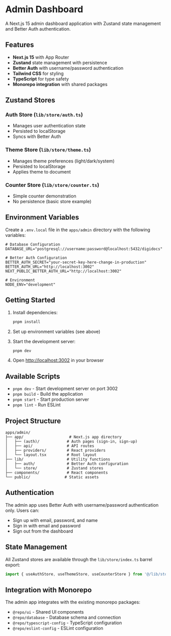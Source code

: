 # Admin Dashboard

A Next.js 15 admin dashboard application with Zustand state management and Better Auth authentication.

## Features

- **Next.js 15** with App Router
- **Zustand** state management with persistence
- **Better Auth** with username/password authentication
- **Tailwind CSS** for styling
- **TypeScript** for type safety
- **Monorepo integration** with shared packages

## Zustand Stores

### Auth Store (`lib/store/auth.ts`)
- Manages user authentication state
- Persisted to localStorage
- Syncs with Better Auth

### Theme Store (`lib/store/theme.ts`)
- Manages theme preferences (light/dark/system)
- Persisted to localStorage
- Applies theme to document

### Counter Store (`lib/store/counter.ts`)
- Simple counter demonstration
- No persistence (basic store example)

## Environment Variables

Create a `.env.local` file in the `apps/admin` directory with the following variables:

```env
# Database Configuration
DATABASE_URL="postgresql://username:password@localhost:5432/digidocs"

# Better Auth Configuration
BETTER_AUTH_SECRET="your-secret-key-here-change-in-production"
BETTER_AUTH_URL="http://localhost:3002"
NEXT_PUBLIC_BETTER_AUTH_URL="http://localhost:3002"

# Environment
NODE_ENV="development"
```

## Getting Started

1. Install dependencies:
   ```bash
   pnpm install
   ```

2. Set up environment variables (see above)

3. Start the development server:
   ```bash
   pnpm dev
   ```

4. Open [http://localhost:3002](http://localhost:3002) in your browser

## Available Scripts

- `pnpm dev` - Start development server on port 3002
- `pnpm build` - Build the application
- `pnpm start` - Start production server
- `pnpm lint` - Run ESLint

## Project Structure

```
apps/admin/
├── app/                    # Next.js app directory
│   ├── (auth)/            # Auth pages (sign-in, sign-up)
│   ├── api/               # API routes
│   ├── providers/         # React providers
│   └── layout.tsx         # Root layout
├── lib/                   # Utility functions
│   ├── auth/              # Better Auth configuration
│   └── store/             # Zustand stores
├── components/            # React components
└── public/               # Static assets
```

## Authentication

The admin app uses Better Auth with username/password authentication only. Users can:

- Sign up with email, password, and name
- Sign in with email and password
- Sign out from the dashboard

## State Management

All Zustand stores are available through the `lib/store/index.ts` barrel export:

```typescript
import { useAuthStore, useThemeStore, useCounterStore } from '@/lib/store';
```

## Integration with Monorepo

The admin app integrates with the existing monorepo packages:

- `@repo/ui` - Shared UI components
- `@repo/database` - Database schema and connection
- `@repo/typescript-config` - TypeScript configuration
- `@repo/eslint-config` - ESLint configuration
